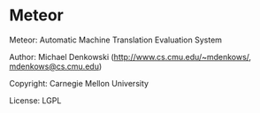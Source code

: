 Meteor
===========

Meteor: Automatic Machine Translation Evaluation System

Author: Michael Denkowski (http://www.cs.cmu.edu/~mdenkows/, mdenkows@cs.cmu.edu)

Copyright: Carnegie Mellon University

License: LGPL
